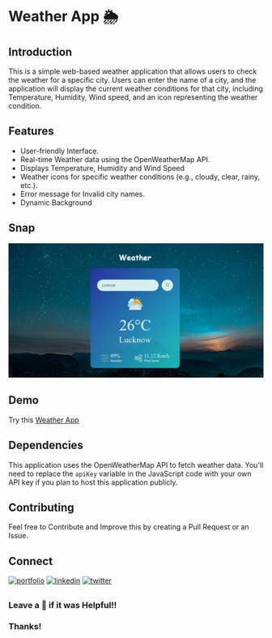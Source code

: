 # Weather App 🌦️

## Introduction

This is a simple web-based weather application that allows users to check the weather for a specific city. Users can enter the name of a city, and the application will display the current weather conditions for that city, including Temperature, Humidity, Wind speed, and an icon representing the weather condition.

## Features

- User-friendly Interface.
- Real-time Weather data using the OpenWeatherMap API.
- Displays Temperature, Humidity and Wind Speed
- Weather icons for specific weather conditions (e.g., cloudy, clear, rainy, etc.).
- Error message for Invalid city names.
- Dynamic Background 


## Snap
![snap](images/weather.png)
## Demo

Try this [Weather App](https://alokverma18.github.io/weather-app/) 


## Dependencies

This application uses the OpenWeatherMap API to fetch weather data. You'll need to replace the `apiKey` variable in the JavaScript code with your own API key if you plan to host this application publicly.


## Contributing
Feel free to Contribute and Improve this by creating a Pull Request or an Issue.


## Connect 
[![portfolio](https://img.shields.io/badge/my_portfolio-000?style=for-the-badge&logo=ko-fi&logoColor=white)](https://alokverma18.github.io/)
[![linkedin](https://img.shields.io/badge/linkedin-0A66C2?style=for-the-badge&logo=linkedin&logoColor=white)](https://www.linkedin.com/in/alokverma18/)
[![twitter](https://img.shields.io/badge/twitter-1DA1F2?style=for-the-badge&logo=twitter&logoColor=white)](https://twitter.com/ak_verma18)


## 
### Leave a 🌟 if it was Helpful!!
### Thanks!
